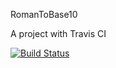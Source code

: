 RomanToBase10

A project with Travis CI


[![Build Status](https://travis-ci.org/vignansankati/RomanToBase10.svg?branch=master)](https://travis-ci.org/vignansankati/RomanToBase10)
